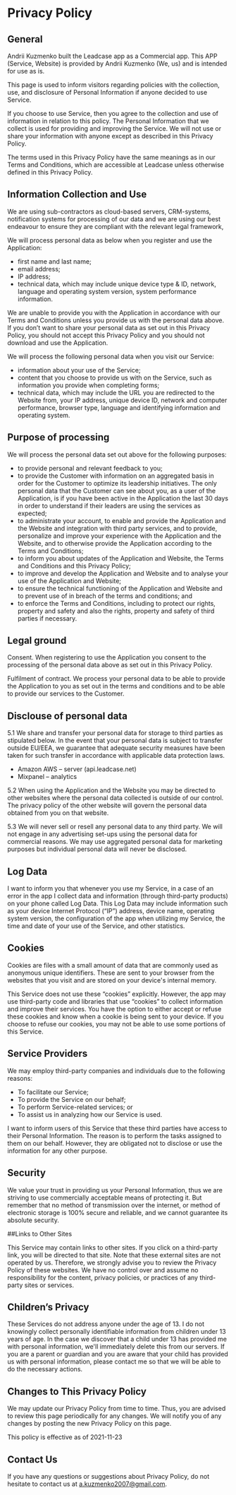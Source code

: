 # Privacy Policy
## General
Andrii Kuzmenko built the Leadcase app as a Commercial app. This APP (Service, Website) is provided by Andrii Kuzmenko (We, us) and is intended for use as is.

This page is used to inform visitors regarding policies with the collection, use, and disclosure of Personal Information if anyone decided to use Service.

If you choose to use Service, then you agree to the collection and use of information in relation to this policy. The Personal Information that we collect is used for providing and improving the Service. We will not use or share your information with anyone except as described in this Privacy Policy.

The terms used in this Privacy Policy have the same meanings as in our Terms and Conditions, which are accessible at Leadcase unless otherwise defined in this Privacy Policy.

## Information Collection and Use

We are using sub-contractors as cloud-based servers, CRM-systems, notification systems for processing of our data and we are using our best endeavour to ensure they are compliant with the relevant legal framework,

We will process personal data as below when you register and use the Application:

* first name and last name;
* email address;
* IP address;
* technical data, which may include unique device type & ID, network, language and operating system version, system performance information.

We are unable to provide you with the Application in accordance with our Terms and Conditions unless you provide us with the personal data above. If you don’t want to share your personal data as set out in this Privacy Policy, you should not accept this Privacy Policy and you should not download and use the Application.

We will process the following personal data when you visit our Service:

* information about your use of the Service;
* content that you choose to provide us with on the Service, such as information you provide when completing forms;
* technical data, which may include the URL you are redirected to the Website from, your IP address, unique device ID, network and computer performance, browser type, language and identifying information and operating system.

## Purpose of processing
We will process the personal data set out above for the following purposes:

* to provide personal and relevant feedback to you;
* to provide the Customer with information on an aggregated basis in order for the Customer to optimize its leadership initiatives. The only personal data that the Customer can see about you, as a user of the Application, is if you have been active in the Application the last 30 days in order to understand if their leaders are using the services as expected;
* to administrate your account, to enable and provide the Application and the Website and integration with third party services, and to provide, personalize and improve your experience with the Application and the Website, and to otherwise provide the Application according to the Terms and Conditions;
* to inform you about updates of the Application and Website, the Terms and Conditions and this Privacy Policy;
* to improve and develop the Application and Website and to analyse your use of the Application and Website;
* to ensure the technical functioning of the Application and Website and to prevent use of in breach of the terms and conditions; and
* to enforce the Terms and Conditions, including to protect our rights, property and safety and also the rights, property and safety of third parties if necessary.

## Legal ground
Consent. When registering to use the Application you consent to the processing of the personal data above as set out in this Privacy Policy.

Fulfilment of contract. We process your personal data to be able to provide the Application to you as set out in the terms and conditions and to be able to provide our services to the Customer.

## Disclouse of personal data
5.1 We share and transfer your personal data for storage to third parties as stipulated below. In the event that your personal data is subject to transfer outside EU/EEA, we guarantee that adequate security measures have been taken for such transfer in accordance with applicable data protection laws.

* Amazon AWS – server (api.leadcase.net)
* Mixpanel – analytics

5.2 When using the Application and the Website you may be directed to other websites where the personal data collected is outside of our control. The privacy policy of the other website will govern the personal data obtained from you on that website.

5.3 We will never sell or resell any personal data to any third party. We will not engage in any advertising set-ups using the personal data for commercial reasons. We may use aggregated personal data for marketing purposes but individual personal data will never be disclosed.


## Log Data

I want to inform you that whenever you use my Service, in a case of an error in the app I collect data and information (through third-party products) on your phone called Log Data. This Log Data may include information such as your device Internet Protocol (“IP”) address, device name, operating system version, the configuration of the app when utilizing my Service, the time and date of your use of the Service, and other statistics.

## Cookies

Cookies are files with a small amount of data that are commonly used as anonymous unique identifiers. These are sent to your browser from the websites that you visit and are stored on your device's internal memory.

This Service does not use these “cookies” explicitly. However, the app may use third-party code and libraries that use “cookies” to collect information and improve their services. You have the option to either accept or refuse these cookies and know when a cookie is being sent to your device. If you choose to refuse our cookies, you may not be able to use some portions of this Service.

## Service Providers

We  may employ third-party companies and individuals due to the following reasons:

*   To facilitate our Service;
*   To provide the Service on our behalf;
*   To perform Service-related services; or
*   To assist us in analyzing how our Service is used.

I want to inform users of this Service that these third parties have access to their Personal Information. The reason is to perform the tasks assigned to them on our behalf. However, they are obligated not to disclose or use the information for any other purpose.

## Security

We value your trust in providing us your Personal Information, thus we are striving to use commercially acceptable means of protecting it. But remember that no method of transmission over the internet, or method of electronic storage is 100% secure and reliable, and we cannot guarantee its absolute security.

##Links to Other Sites

This Service may contain links to other sites. If you click on a third-party link, you will be directed to that site. Note that these external sites are not operated by us. Therefore, we strongly advise you to review the Privacy Policy of these websites. We have no control over and assume no responsibility for the content, privacy policies, or practices of any third-party sites or services.

## Children’s Privacy

These Services do not address anyone under the age of 13. I do not knowingly collect personally identifiable information from children under 13 years of age. In the case we discover that a child under 13 has provided me with personal information, we'll immediately delete this from our servers. If you are a parent or guardian and you are aware that your child has provided us with personal information, please contact me so that we will be able to do the necessary actions.

## Changes to This Privacy Policy

We may update our Privacy Policy from time to time. Thus, you are advised to review this page periodically for any changes. We will notify you of any changes by posting the new Privacy Policy on this page.

This policy is effective as of 2021-11-23

## Contact Us

If you have any questions or suggestions about Privacy Policy, do not hesitate to contact us at a.kuzmenko2007@gmail.com.
